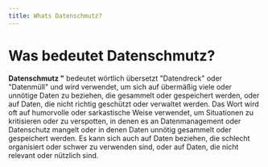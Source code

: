 ```yaml
---
title: Whats Datenschmutz?
---
```


# Was bedeutet Datenschmutz?

**Datenschmutz "** bedeutet wörtlich übersetzt "Datendreck" oder "Datenmüll" und wird verwendet, um sich auf übermäßig viele oder unnötige Daten zu beziehen, die gesammelt oder gespeichert werden, oder auf Daten, die nicht richtig geschützt oder verwaltet werden. Das Wort wird oft auf humorvolle oder sarkastische Weise verwendet, um Situationen zu kritisieren oder zu verspotten, in denen es an Datenmanagement oder Datenschutz mangelt oder in denen Daten unnötig gesammelt oder gespeichert werden. Es kann sich auch auf Daten beziehen, die schlecht organisiert oder schwer zu verwenden sind, oder auf Daten, die nicht relevant oder nützlich sind.